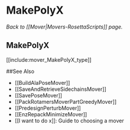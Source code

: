 # MakePolyX
*Back to [[Mover|Movers-RosettaScripts]] page.*
## MakePolyX

[[include:mover_MakePolyX_type]]


##See Also

* [[BuildAlaPoseMover]]
* [[SaveAndRetrieveSidechainsMover]]
* [[SavePoseMover]]
* [[PackRotamersMoverPartGreedyMover]]
* [[PredesignPerturbMover]]
* [[EnzRepackMinimizeMover]]
* [[I want to do x]]: Guide to choosing a mover